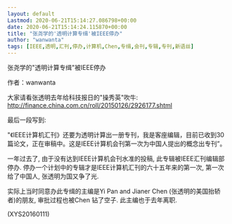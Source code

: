 ```yaml
---
layout: default
Lastmod: 2020-06-21T15:14:27.086798+00:00
date: 2020-06-21T15:14:24.115870+00:00
title: "张尧学的'透明计算专缉'被IEEE停办"
author: "wanwanta"
tags: [IEEE,透明,汇刊,停办,计算机,Chen,专缉,会刊,专辑,专刊,新语丝]
---
```


张尧学的"透明计算专缉"被IEEE停办

作者：wanwanta

大家请看张透明去年给科技报日的"操秀英"吹牛:　　http://finance.china.com.cn/roll/20150126/2926177.shtml

最后一段写到:

"《IEEE计算机汇刊》还要为透明计算出一册专刊，我是客座编辑，目前已收到30篇论文，正在审稿中。这是IEEE计算机会刊第一次为中国人提出的概念出专刊”。

一年过去了, 由于没有达到IEEE计算机会刊水准的投稿, 此专辑被IEEE汇刊编辑部停办. 停办一个计划中的专辑才是IEEE计算机汇刊的六十五年来的第一次, 第一次给了中国人, 张透明为国又争了光.

实际上当时同意办此专缉的主编是Yi Pan and Jianer Chen (张透明的美国抬轿者)的朋友, 审批过程也被Chen 钻了空子. 此主编也于去年离职.

(XYS20160111)


